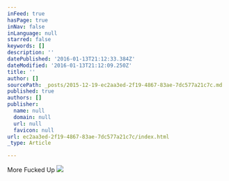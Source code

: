```yaml
---
inFeed: true
hasPage: true
inNav: false
inLanguage: null
starred: false
keywords: []
description: ''
datePublished: '2016-01-13T21:12:33.384Z'
dateModified: '2016-01-13T21:12:09.250Z'
title: ''
author: []
sourcePath: _posts/2015-12-19-ec2aa3ed-2f19-4867-83ae-7dc577a21c7c.md
published: true
authors: []
publisher:
  name: null
  domain: null
  url: null
  favicon: null
url: ec2aa3ed-2f19-4867-83ae-7dc577a21c7c/index.html
_type: Article

---
```

More Fucked Up
![](https://the-grid-user-content.s3-us-west-2.amazonaws.com/5bde8fd9-6e24-4565-a1eb-ad3541080035.jpg)